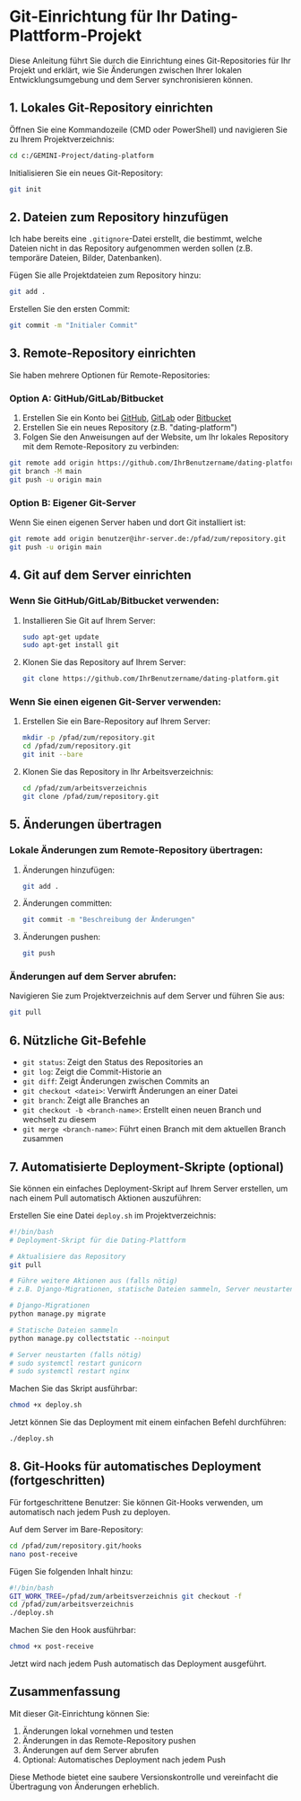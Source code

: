# Git-Einrichtung für Ihr Dating-Plattform-Projekt

Diese Anleitung führt Sie durch die Einrichtung eines Git-Repositories für Ihr Projekt und erklärt, wie Sie Änderungen zwischen Ihrer lokalen Entwicklungsumgebung und dem Server synchronisieren können.

## 1. Lokales Git-Repository einrichten

Öffnen Sie eine Kommandozeile (CMD oder PowerShell) und navigieren Sie zu Ihrem Projektverzeichnis:

```bash
cd c:/GEMINI-Project/dating-platform
```

Initialisieren Sie ein neues Git-Repository:

```bash
git init
```

## 2. Dateien zum Repository hinzufügen

Ich habe bereits eine `.gitignore`-Datei erstellt, die bestimmt, welche Dateien nicht in das Repository aufgenommen werden sollen (z.B. temporäre Dateien, Bilder, Datenbanken).

Fügen Sie alle Projektdateien zum Repository hinzu:

```bash
git add .
```

Erstellen Sie den ersten Commit:

```bash
git commit -m "Initialer Commit"
```

## 3. Remote-Repository einrichten

Sie haben mehrere Optionen für Remote-Repositories:

### Option A: GitHub/GitLab/Bitbucket

1. Erstellen Sie ein Konto bei [GitHub](https://github.com/), [GitLab](https://gitlab.com/) oder [Bitbucket](https://bitbucket.org/)
2. Erstellen Sie ein neues Repository (z.B. "dating-platform")
3. Folgen Sie den Anweisungen auf der Website, um Ihr lokales Repository mit dem Remote-Repository zu verbinden:

```bash
git remote add origin https://github.com/IhrBenutzername/dating-platform.git
git branch -M main
git push -u origin main
```

### Option B: Eigener Git-Server

Wenn Sie einen eigenen Server haben und dort Git installiert ist:

```bash
git remote add origin benutzer@ihr-server.de:/pfad/zum/repository.git
git push -u origin main
```

## 4. Git auf dem Server einrichten

### Wenn Sie GitHub/GitLab/Bitbucket verwenden:

1. Installieren Sie Git auf Ihrem Server:
   ```bash
   sudo apt-get update
   sudo apt-get install git
   ```

2. Klonen Sie das Repository auf Ihrem Server:
   ```bash
   git clone https://github.com/IhrBenutzername/dating-platform.git
   ```

### Wenn Sie einen eigenen Git-Server verwenden:

1. Erstellen Sie ein Bare-Repository auf Ihrem Server:
   ```bash
   mkdir -p /pfad/zum/repository.git
   cd /pfad/zum/repository.git
   git init --bare
   ```

2. Klonen Sie das Repository in Ihr Arbeitsverzeichnis:
   ```bash
   cd /pfad/zum/arbeitsverzeichnis
   git clone /pfad/zum/repository.git
   ```

## 5. Änderungen übertragen

### Lokale Änderungen zum Remote-Repository übertragen:

1. Änderungen hinzufügen:
   ```bash
   git add .
   ```

2. Änderungen committen:
   ```bash
   git commit -m "Beschreibung der Änderungen"
   ```

3. Änderungen pushen:
   ```bash
   git push
   ```

### Änderungen auf dem Server abrufen:

Navigieren Sie zum Projektverzeichnis auf dem Server und führen Sie aus:

```bash
git pull
```

## 6. Nützliche Git-Befehle

- `git status`: Zeigt den Status des Repositories an
- `git log`: Zeigt die Commit-Historie an
- `git diff`: Zeigt Änderungen zwischen Commits an
- `git checkout <datei>`: Verwirft Änderungen an einer Datei
- `git branch`: Zeigt alle Branches an
- `git checkout -b <branch-name>`: Erstellt einen neuen Branch und wechselt zu diesem
- `git merge <branch-name>`: Führt einen Branch mit dem aktuellen Branch zusammen

## 7. Automatisierte Deployment-Skripte (optional)

Sie können ein einfaches Deployment-Skript auf Ihrem Server erstellen, um nach einem Pull automatisch Aktionen auszuführen:

Erstellen Sie eine Datei `deploy.sh` im Projektverzeichnis:

```bash
#!/bin/bash
# Deployment-Skript für die Dating-Plattform

# Aktualisiere das Repository
git pull

# Führe weitere Aktionen aus (falls nötig)
# z.B. Django-Migrationen, statische Dateien sammeln, Server neustarten

# Django-Migrationen
python manage.py migrate

# Statische Dateien sammeln
python manage.py collectstatic --noinput

# Server neustarten (falls nötig)
# sudo systemctl restart gunicorn
# sudo systemctl restart nginx
```

Machen Sie das Skript ausführbar:

```bash
chmod +x deploy.sh
```

Jetzt können Sie das Deployment mit einem einfachen Befehl durchführen:

```bash
./deploy.sh
```

## 8. Git-Hooks für automatisches Deployment (fortgeschritten)

Für fortgeschrittene Benutzer: Sie können Git-Hooks verwenden, um automatisch nach jedem Push zu deployen.

Auf dem Server im Bare-Repository:

```bash
cd /pfad/zum/repository.git/hooks
nano post-receive
```

Fügen Sie folgenden Inhalt hinzu:

```bash
#!/bin/bash
GIT_WORK_TREE=/pfad/zum/arbeitsverzeichnis git checkout -f
cd /pfad/zum/arbeitsverzeichnis
./deploy.sh
```

Machen Sie den Hook ausführbar:

```bash
chmod +x post-receive
```

Jetzt wird nach jedem Push automatisch das Deployment ausgeführt.

## Zusammenfassung

Mit dieser Git-Einrichtung können Sie:

1. Änderungen lokal vornehmen und testen
2. Änderungen in das Remote-Repository pushen
3. Änderungen auf dem Server abrufen
4. Optional: Automatisches Deployment nach jedem Push

Diese Methode bietet eine saubere Versionskontrolle und vereinfacht die Übertragung von Änderungen erheblich.
